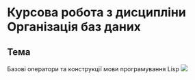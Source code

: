 # Курсова робота з дисципліни Організація баз даних
## Тема
Базові оператори та конструкції мови програмування Lisp
![](https://i.ibb.co/GpNvhwD/Screenshot-1.png)
